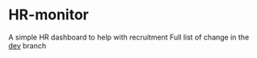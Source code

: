# HR-monitor
A simple HR dashboard to help with recruitment
Full list of change in the [dev](https://github.com/myDanik/HR-monitor/tree/dev) branch
